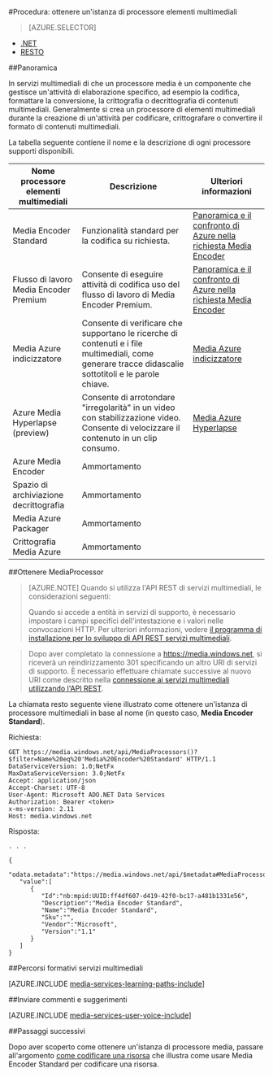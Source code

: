 <properties 
    pageTitle="Come creare un processore Media | Microsoft Azure" 
    description="Informazioni su come creare un componente di processore elementi multimediali per la codifica, convertire il formato, crittografare o decrittografare contenuti multimediali per servizi multimediali di Windows Azure." 
    services="media-services" 
    documentationCenter="" 
    authors="Juliako" 
    manager="erikre" 
    editor=""/>

<tags 
    ms.service="media-services" 
    ms.workload="media" 
    ms.tgt_pltfrm="na" 
    ms.devlang="na" 
    ms.topic="article" 
    ms.date="09/26/2016" 
    ms.author="juliako"/>


#<a name="how-to-get-a-media-processor-instance"></a>Procedura: ottenere un'istanza di processore elementi multimediali


> [AZURE.SELECTOR]
- [.NET](media-services-get-media-processor.md)
- [RESTO](media-services-rest-get-media-processor.md)

##<a name="overview"></a>Panoramica

In servizi multimediali di che un processore media è un componente che gestisce un'attività di elaborazione specifico, ad esempio la codifica, formattare la conversione, la crittografia o decrittografia di contenuti multimediali. Generalmente si crea un processore di elementi multimediali durante la creazione di un'attività per codificare, crittografare o convertire il formato di contenuti multimediali.

La tabella seguente contiene il nome e la descrizione di ogni processore supporti disponibili.

Nome processore elementi multimediali|Descrizione|Ulteriori informazioni
---|---|---
Media Encoder Standard|Funzionalità standard per la codifica su richiesta. |[Panoramica e il confronto di Azure nella richiesta Media Encoder](media-services-encode-asset.md)
Flusso di lavoro Media Encoder Premium|Consente di eseguire attività di codifica uso del flusso di lavoro di Media Encoder Premium.|[Panoramica e il confronto di Azure nella richiesta Media Encoder](media-services-encode-asset.md)
Media Azure indicizzatore| Consente di verificare che supportano le ricerche di contenuti e i file multimediali, come generare tracce didascalie sottotitoli e le parole chiave.|[Media Azure indicizzatore](media-services-index-content.md)
Azure Media Hyperlapse (preview)|Consente di arrotondare "irregolarità" in un video con stabilizzazione video. Consente di velocizzare il contenuto in un clip consumo.|[Media Azure Hyperlapse](media-services-hyperlapse-content.md)
Azure Media Encoder|Ammortamento
Spazio di archiviazione decrittografia| Ammortamento|
Media Azure Packager|Ammortamento|
Crittografia Media Azure|Ammortamento|

##<a name="get-mediaprocessor"></a>Ottenere MediaProcessor

>[AZURE.NOTE] Quando si utilizza l'API REST di servizi multimediali, le considerazioni seguenti:
>
>Quando si accede a entità in servizi di supporto, è necessario impostare i campi specifici dell'intestazione e i valori nelle convocazioni HTTP. Per ulteriori informazioni, vedere [il programma di installazione per lo sviluppo di API REST servizi multimediali](media-services-rest-how-to-use.md).

>Dopo aver completato la connessione a https://media.windows.net, si riceverà un reindirizzamento 301 specificando un altro URI di servizi di supporto. È necessario effettuare chiamate successive al nuovo URI come descritto nella [connessione ai servizi multimediali utilizzando l'API REST](media-services-rest-connect-programmatically.md). 


La chiamata resto seguente viene illustrato come ottenere un'istanza di processore multimediali in base al nome (in questo caso, **Media Encoder Standard**). 



    
Richiesta:

    GET https://media.windows.net/api/MediaProcessors()?$filter=Name%20eq%20'Media%20Encoder%20Standard' HTTP/1.1
    DataServiceVersion: 1.0;NetFx
    MaxDataServiceVersion: 3.0;NetFx
    Accept: application/json
    Accept-Charset: UTF-8
    User-Agent: Microsoft ADO.NET Data Services
    Authorization: Bearer <token>
    x-ms-version: 2.11
    Host: media.windows.net
    
Risposta:
        
    . . .
    
    {  
       "odata.metadata":"https://media.windows.net/api/$metadata#MediaProcessors",
       "value":[  
          {  
             "Id":"nb:mpid:UUID:ff4df607-d419-42f0-bc17-a481b1331e56",
             "Description":"Media Encoder Standard",
             "Name":"Media Encoder Standard",
             "Sku":"",
             "Vendor":"Microsoft",
             "Version":"1.1"
          }
       ]
    }


##<a name="media-services-learning-paths"></a>Percorsi formativi servizi multimediali

[AZURE.INCLUDE [media-services-learning-paths-include](../../includes/media-services-learning-paths-include.md)]

##<a name="provide-feedback"></a>Inviare commenti e suggerimenti

[AZURE.INCLUDE [media-services-user-voice-include](../../includes/media-services-user-voice-include.md)]


##<a name="next-steps"></a>Passaggi successivi

Dopo aver scoperto come ottenere un'istanza di processore media, passare all'argomento [come codificare una risorsa](media-services-rest-get-started.md) che illustra come usare Media Encoder Standard per codificare una risorsa.
